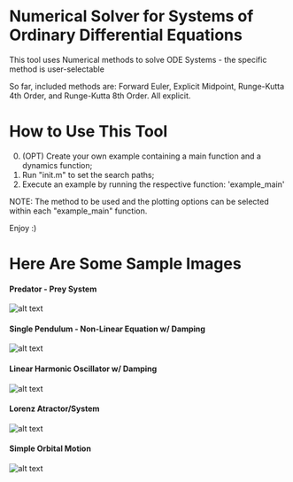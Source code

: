 # Numerical Solver for Systems of Ordinary Differential Equations

This tool uses Numerical methods to solve ODE Systems - the specific method is user-selectable

So far, included methods are: Forward Euler, Explicit Midpoint, Runge-Kutta 4th Order, and Runge-Kutta 8th Order. All explicit.


# How to Use This Tool

0. (OPT) Create your own example containing a main function and a dynamics function;
1. Run "init.m" to set the search paths;
2. Execute an example by running the respective function: 'example_main'

NOTE: The method to be used and the plotting options can be selected within each "example_main" function.

Enjoy :)

# Here Are Some Sample Images

#### Predator - Prey System
![alt text]( https://github.com/jevgarrido/ODE_System_Solver/blob/master/examples/predator_prey/Predator_Prey_Type_A.png )

#### Single Pendulum - Non-Linear Equation w/ Damping
![alt text]( https://github.com/jevgarrido/ODE_System_Solver/blob/master/examples/pendulum/Pendulum_Type_B.png )

#### Linear Harmonic Oscillator w/ Damping
![alt text]( https://github.com/jevgarrido/ODE_System_Solver/blob/master/examples/oscilatory_motion/Oscillatory_Type_C.png )

#### Lorenz Atractor/System
![alt text]( https://github.com/jevgarrido/ODE_System_Solver/blob/master/examples/Lorenz_system/Lorenz_Type_B.png )

#### Simple Orbital Motion
![alt text]( https://github.com/jevgarrido/ODE_System_Solver/blob/master/examples/orbital_mechanics_simple/Orbital_Simple_Type_B.png )
